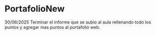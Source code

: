 # PortafolioNew
30/06/2025
Terminar el informe que se subio al aula rellenando todo los puntos y agregar mas puntos al portafolio web.

